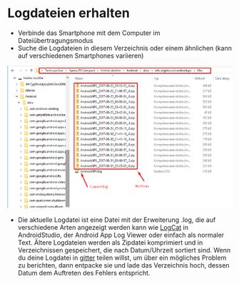 # Logdateien erhalten

* Verbinde das Smartphone mit dem Computer im Dateiübertragungsmodus
* Suche die Logdateien in diesem Verzeichnis oder einem ähnlichen (kann auf verschiedenen Smartphones variieren)

![Logdateien](../images/aapslog.png)

* Die aktuelle Logdatei ist eine Datei mit der Erweiterung .log, die auf verschiedene Arten angezeigt werden kann wie [LogCat](https://developer.android.com/studio/debug/am-logcat.html) in AndroidStudio, der Android App Log Viewer oder einfach als normaler Text. Ältere Logdateien werden als Zipdatei komprimiert und in Verzeichnissen gespeichert, die nach Datum/Uhrzeit sortiert sind. Wenn du deine Logdatei in [gitter](https://gitter.im/MilosKozak/AndroidAPS) teilen willst, um über ein mögliches Problem zu berichten, dann entpacke sie und lade das Verzeichnis hoch, dessen Datum dem Auftreten des Fehlers entspricht.